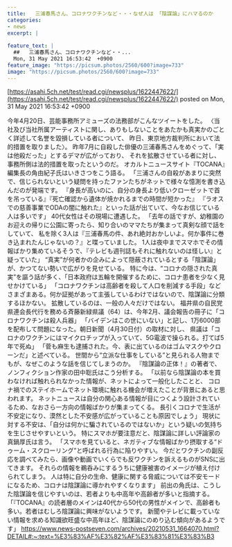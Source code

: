 ```yaml
---
title:   三浦春馬さん、コロナワクチンなど・・・なぜ人は 「陰謀論」にハマるのか  
categories:
- news
excerpt: |
  
feature_text: |
  ##   三浦春馬さん、コロナワクチンなど・・...
  Mon, 31 May 2021 16:53:42  +0900
feature_image: "https://picsum.photos/2560/600?image=733"
image: "https://picsum.photos/2560/600?image=733"
---
```


[https://asahi.5ch.net/test/read.cgi/newsplus/1622447622/](https://asahi.5ch.net/test/read.cgi/newsplus/1622447622/)
posted on Mon, 31 May 2021 16:53:42  +0900

<!--more-->

今年4月20日、芸能事務所アミューズの法務部がこんなツイートをした。 〈当社及び当社所属アーティストに関し、ありもしないことをあたかも真実かのごとく詳述して名誉を毀損している者について、 昨日、東京地方裁判所において法的措置を取りました〉。 昨年7月に自殺した俳優の三浦春馬さんをめぐって、「実は他殺だった」とするデマが広がっており、 それを拡散させている者に対し、事務所側は法的措置を取ったというのだ。 オカルトニュースサイト『TOCANA』編集長の角由紀子氏はいきさつをこう語る。 「三浦さんの自殺があまりに突然で、信じられないという疑問を持ったファンたちがネットで様々な憶測を書き込んだのが発端です。 『身長が高いのに、自分の身長より低いクローゼットで首を吊っている』『死亡確認から遺体が焼かれるまでの時間が短かった』 『ラオスでの慈善事業でODAの闇に触れた』といった話が出ていて、今なお信じている人は多いです」 40代女性はその現場に遭遇した。 「去年の話ですが、幼稚園のお迎えの帰りに公園に寄ったら、知り合いのママたちが集まって真剣な顔で話をしていて、 私を除く3人は『三浦春馬の件、あれ絶対おかしいよ。何か事件に巻き込まれたんじゃないの？』と喋っていました。 1人は夜中までスマホでその情報ばかり集めているそうで、『テレビも週刊誌もそれに触れないのは怪しい』と疑っていた」 “真実”が何者かの企みによって隠蔽されているとする「陰謀論」が、かつてない勢いで広がりを見せている。 特に今は、“コロナの隠された真実”を謳う話が多く、「日本政府は五輪を開催するために、コロナ患者を少なく見せかけている」 「コロナワクチンは高齢者を殺して人口を削減する手段」などさまざまある。何か証拠があって主張しているわけではないので、陰謀論に分類するほかない。 拡散しているのは、一般の人々だけではない。 福井県の自民党県連会長代行を務める斉藤新緑県議（64）は、今年2月、議会報告の冊子に「コロナワクチンは殺人兵器」 「バイデンはこの世にいない」と記し、1万6000部を配布して問題になった。朝日新聞（4月30日付）の取材に対し、 県議は「コロナのワクチンにはマイクロチップが入っていて、5G電波で操られる。打てば5年で死ぬ」 「菅も麻生も逮捕された。今、表に出ているのはゴムマスクやクローンだ」と述べている。 世間から“立派な仕事をしている”と見られる人物までもが、なぜこのような話を信じてしまうのか。 『陰謀論の正体！』の著者で、ノンフィクション作家の田中聡氏はこう分析する。 「以前なら陰謀論の本を買わなければ触れられなかった情報が、ネットによって一般化したことと、 コロナ禍でのステイホームでネット環境に触れる機会が増えたことが背景にあると思われます。 ネットニュースは自分の関心ある情報が目につくよう設計されているため、なおさら一方向の情報ばかりが集まってくる。 長引くコロナで生活が不安定になり、漠然とした不安感が広がっていることも原因でしょう」 現状に対する不安は、「自分は何かに騙されているのではないか」という疑いの気持ちを生じさせやすいという。 特にスマホが要注意だと、陰謀論に詳しい評論家の真鍋厚氏は言う。 「スマホを見ていると、ネガティブな情報ばかり摂取する“ドゥーム・スクローリング”と呼ばれる行為に陥りやすい。 今だとワクチンの副反応を調べてみたら、画像や動画でいくらでも反ワクチンを訴えるものがSNSに出てきます。 それらの情報を鵜呑みにするうちに健康被害のイメージが植え付けられてしまう。 人は特に自分の生命、健康に関する脅威については不安モードになるため、コロナは陰謀論に導かれやすくなります」 前出の角氏は、こうした陰謀論を信じやすいのは、若者よりも中高年や高齢者が多いと指摘する。 「『TOCANA』の読者層のメインは40代から50代の男性がメインで、高齢者も多い。若者はむしろ陰謀論に興味がないようです。 新聞やテレビに載っていない情報を求める知識欲旺盛な中高年ほど、陰謀論にのめり込む傾向があるようです」 https://www.news-postseven.com/archives/20210531_1664070.html?DETAIL#:~:text=%E3%83%AF%E3%82%AF%E3%83%81%E3%83%B3

